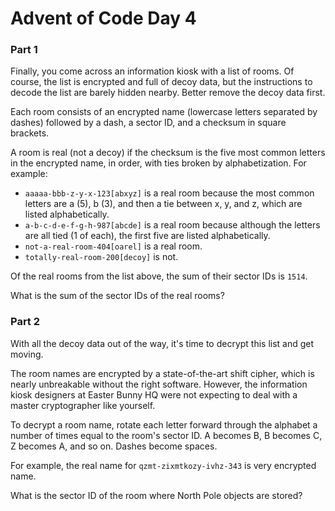 # Advent of Code Day 4

### Part 1

Finally, you come across an information kiosk with a list of rooms. Of course, 
the list is encrypted and full of decoy data, but the instructions to decode 
the list are barely hidden nearby. Better remove the decoy data first.

Each room consists of an encrypted name (lowercase letters separated by dashes) 
followed by a dash, a sector ID, and a checksum in square brackets.

A room is real (not a decoy) if the checksum is the five most common letters in 
the encrypted name, in order, with ties broken by alphabetization. For example:

* `aaaaa-bbb-z-y-x-123[abxyz]` is a real room because the most common letters are 
  a (5), b (3), and then a tie between x, y, and z, which are listed alphabetically.
* `a-b-c-d-e-f-g-h-987[abcde]` is a real room because although the letters are 
  all tied (1 of each), the first five are listed alphabetically.
* `not-a-real-room-404[oarel]` is a real room.
* `totally-real-room-200[decoy]` is not.

Of the real rooms from the list above, the sum of their sector IDs is `1514`.

What is the sum of the sector IDs of the real rooms?

### Part 2

With all the decoy data out of the way, it's time to decrypt this list and get 
moving.

The room names are encrypted by a state-of-the-art shift cipher, which is nearly 
unbreakable without the right software. However, the information kiosk designers 
at Easter Bunny HQ were not expecting to deal with a master cryptographer like 
yourself.

To decrypt a room name, rotate each letter forward through the alphabet a number 
of times equal to the room's sector ID. A becomes B, B becomes C, Z becomes A, 
and so on. Dashes become spaces.

For example, the real name for `qzmt-zixmtkozy-ivhz-343` is very encrypted name.

What is the sector ID of the room where North Pole objects are stored?
